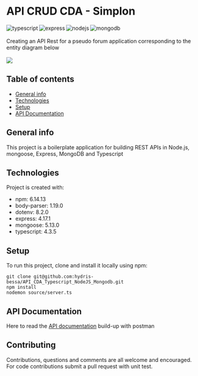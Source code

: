 # API CRUD CDA - Simplon

<img align="left" alt="typescript" src="https://img.shields.io/badge/TypeScript-007ACC?style=for-the-badge&logo=typescript&logoColor=white" />
<img align="left" alt="express" src="https://img.shields.io/badge/Express.js-404D59?style=for-the-badge" />
<img align="left" alt="nodejs" src="https://img.shields.io/badge/node.js%20-%2343853D.svg?&style=for-the-badge&logo=node.js&logoColor=white" />
<img align="left" alt="mongodb" src=	"https://img.shields.io/badge/MongoDB-4EA94B?style=for-the-badge&logo=mongodb&logoColor=white" />
<br /><br />
Creating an API Rest for a pseudo forum application corresponding to the entity diagram below
<br />
<br />
<img src='https://gitlab.com/simplonlyon/selection-cda/-/raw/master/selection-uml.jpg' />


## Table of contents
* [General info](#general-info)
* [Technologies](#technologies)
* [Setup](#setup)
* [API Documentation](#api-documentation)

## General info
This project is a boilerplate application for building REST APIs in Node.js, mongoose, Express, MongoDB and Typescript 
	
## Technologies
Project is created with:
* npm: 6.14.13
* body-parser: 1.19.0
* dotenv: 8.2.0
* express: 4.17.1
* mongoose: 5.13.0
* typescript: 4.3.5
	
## Setup
To run this project, clone and install it locally using npm:
```
git clone git@github.com:hydris-bessa/API_CDA_Typescript_NodeJS_Mongodb.git
npm install
nodemon source/server.ts
```


## API Documentation
Here to read the [API documentation](https://documenter.getpostman.com/view/10676415/Tzm5HGjH#endponts) build-up with postman

## Contributing
Contributions, questions and comments are all welcome and encouraged. For code contributions submit a pull request with unit test.
